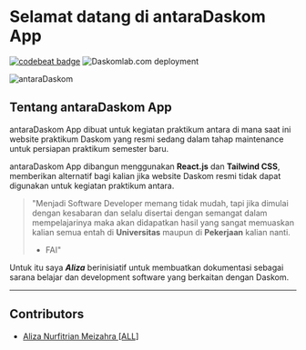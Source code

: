# Selamat datang di antaraDaskom App

[![codebeat badge](https://codebeat.co/badges/da08ee89-8548-4e7b-9f36-fe175517c9b5)](https://codebeat.co/projects/github-com-daskomdev-daskomweb-master) ![Daskomlab.com deployment](https://github.com/daskomdev/daskomweb/workflows/Daskomlab.com%20deployment/badge.svg)

![antaraDaskom](https://via.placeholder.com/800x200.png?text=antaraDaskom+App)

## Tentang antaraDaskom App

antaraDaskom App dibuat untuk kegiatan praktikum antara di mana saat ini website praktikum Daskom yang resmi sedang dalam tahap maintenance untuk persiapan praktikum semester baru.

antaraDaskom App dibangun menggunakan **React.js** dan **Tailwind CSS**, memberikan alternatif bagi kalian jika website Daskom resmi tidak dapat digunakan untuk kegiatan praktikum antara.

> "Menjadi Software Developer memang tidak mudah, tapi jika dimulai dengan kesabaran dan selalu disertai dengan semangat dalam mempelajarinya maka akan didapatkan hasil yang sangat memuaskan kalian semua entah di **Universitas** maupun di **Pekerjaan** kalian nanti.
> - FAI"

Untuk itu saya ***Aliza*** berinisiatif untuk membuatkan dokumentasi sebagai sarana belajar dan development software yang berkaitan dengan Daskom.

---

## Contributors

- [Aliza Nurfitrian Meizahra [ALL]](https://porto-web-two.vercel.app/)


